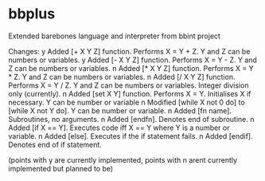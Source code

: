 # bbplus
Extended barebones language and interpreter from bbint project

Changes:
y Added [+ X Y Z] function. Performs X = Y + Z. Y and Z can be numbers or variables.
y Added [- X Y Z] function. Performs X = Y - Z. Y and Z can be numbers or variables.
n Added [* X Y Z] function. Performs X = Y * Z. Y and Z can be numbers or variables.
n Added [/ X Y Z] function. Performs X = Y / Z. Y and Z can be numbers or variables. Integer division only (currently).
n Added [set X Y] function. Performs X = Y. Initialises X if necessary. Y can be number or variable
n Modified [while X not 0 do] to [while X not Y do]. Y can be number or variable.
n Added [fn name]. Subroutines, no arguments.
n Added [endfn]. Denotes end of subroutine.
n Added [if X == Y]. Executes code iff X == Y where Y is a number or variable.
n Added [else]. Executes if the if statement fails.
n Added [endif]. Denotes end of if statement.

(points with y are currently implemented, points with n arent currently implemented but planned to be)
